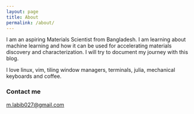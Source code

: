 ```yaml
---
layout: page
title: About
permalink: /about/
---
```


I am an aspiring Materials Scientist from Bangladesh. I am learning about machine learning and how it can be used for accelerating materials discovery and characterization. I will try to document my journey with this blog.

I love linux, vim, tiling window managers, terminals, julia, mechanical keyboards and coffee.

### Contact me

[m.labib027@gmail.com](mailto:m.labib027@gmail.com)
